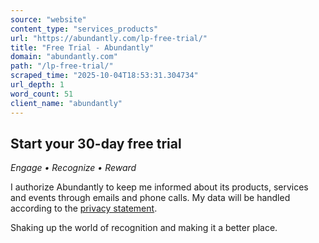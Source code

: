 ```yaml
---
source: "website"
content_type: "services_products"
url: "https://abundantly.com/lp-free-trial/"
title: "Free Trial - Abundantly"
domain: "abundantly.com"
path: "/lp-free-trial/"
scraped_time: "2025-10-04T18:53:31.304734"
url_depth: 1
word_count: 51
client_name: "abundantly"
---
```


## Start your 30-day free trial

_Engage • Recognize • Reward_

I authorize Abundantly to keep me informed about its products, services and events through emails and phone calls. My data will be handled according to the [privacy statement](https://abundantly.com/privacy-policy/).

Shaking up the world of recognition and making it a better place.